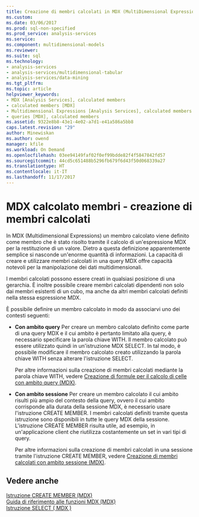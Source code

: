 ```yaml
---
title: Creazione di membri calcolati in MDX (MultiDimensional Expression) | Documenti Microsoft
ms.custom: 
ms.date: 03/06/2017
ms.prod: sql-non-specified
ms.prod_service: analysis-services
ms.service: 
ms.component: multidimensional-models
ms.reviewer: 
ms.suite: sql
ms.technology:
- analysis-services
- analysis-services/multidimensional-tabular
- analysis-services/data-mining
ms.tgt_pltfrm: 
ms.topic: article
helpviewer_keywords:
- MDX [Analysis Services], calculated members
- calculated members [MDX]
- Multidimensional Expressions [Analysis Services], calculated members
- queries [MDX], calculated members
ms.assetid: 9322e8b8-43e1-4e02-a7d1-e41a586a5bb8
caps.latest.revision: "29"
author: Minewiskan
ms.author: owend
manager: kfile
ms.workload: On Demand
ms.openlocfilehash: 03ee94149faf02f0ef99bdde82f4f5847842fd57
ms.sourcegitcommit: 44cd5c651488b5296fb679f6d43f50d068339a27
ms.translationtype: HT
ms.contentlocale: it-IT
ms.lasthandoff: 11/17/2017
---
```

# <a name="mdx-calculated-members---building-calculated-members"></a>MDX calcolato membri - creazione di membri calcolati
  In MDX (Multidimensional Expressions) un membro calcolato viene definito come membro che è stato risolto tramite il calcolo di un'espressione MDX per la restituzione di un valore. Dietro a questa definizione apparentemente semplice si nasconde un'enorme quantità di informazioni. La capacità di creare e utilizzare membri calcolati in una query MDX offre capacità notevoli per la manipolazione dei dati multidimensionali.  
  
 I membri calcolati possono essere creati in qualsiasi posizione di una gerarchia. È inoltre possibile creare membri calcolati dipendenti non solo dai membri esistenti di un cubo, ma anche da altri membri calcolati definiti nella stessa espressione MDX.  
  
 È possibile definire un membro calcolato in modo da associarvi uno dei contesti seguenti:  
  
-   **Con ambito query** Per creare un membro calcolato definito come parte di una query MDX e il cui ambito è pertanto limitato alla query, è necessario specificare la parola chiave WITH. Il membro calcolato può essere utilizzato quindi in un'istruzione MDX SELECT. In tal modo, è possibile modificare il membro calcolato creato utilizzando la parola chiave WITH senza alterare l'istruzione SELECT.  
  
     Per altre informazioni sulla creazione di membri calcolati mediante la parola chiave WITH, vedere [Creazione di formule per il calcolo di celle con ambito query &#40;MDX&#41;](../../../analysis-services/multidimensional-models/mdx/mdx-calculated-members-query-scoped-calculated-members.md).  
  
-   **Con ambito sessione** Per creare un membro calcolato il cui ambito risulti più ampio del contesto della query, ovvero il cui ambito corrisponde alla durata della sessione MDX, è necessario usare l'istruzione CREATE MEMBER. I membri calcolati definiti tramite questa istruzione sono disponibili in tutte le query MDX della sessione. L'istruzione CREATE MEMBER risulta utile, ad esempio, in un'applicazione client che riutilizza costantemente un set in vari tipi di query.  
  
     Per altre informazioni sulla creazione di membri calcolati in una sessione tramite l'istruzione CREATE MEMBER, vedere [Creazione di membri calcolati con ambito sessione &#40;MDX&#41;](../../../analysis-services/multidimensional-models/mdx/mdx-calculated-members-session-scoped-calculated-members.md).  
  
## <a name="see-also"></a>Vedere anche  
 [Istruzione CREATE MEMBER &#40;MDX&#41;](../../../mdx/mdx-data-definition-create-member.md)   
 [Guida di riferimento alle funzioni MDX &#40;MDX&#41;](../../../mdx/mdx-function-reference-mdx.md)   
 [Istruzione SELECT &#40; MDX &#41;](../../../mdx/mdx-data-manipulation-select.md)  
  
  
